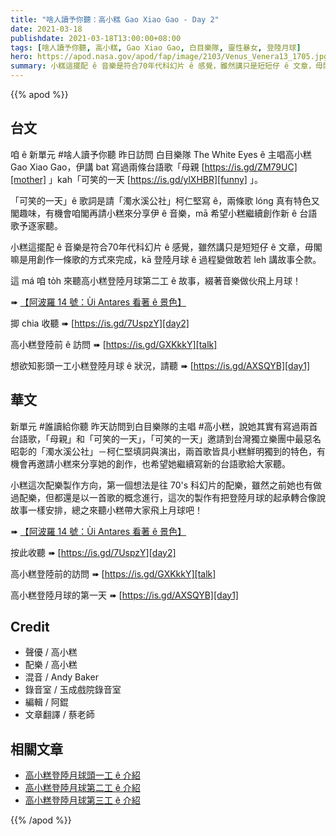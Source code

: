 ```yaml
---
title: "啥人讀予你聽：高小糕 Gao Xiao Gao - Day 2"
date: 2021-03-18
publishdate: 2021-03-18T13:00:00+08:00
tags: [啥人讀予你聽, 高小糕, Gao Xiao Gao, 白目樂隊, 靈性暴女, 登陸月球]
hero: https://apod.nasa.gov/apod/fap/image/2103/Venus_Venera13_1705.jpg
summary: 小糕這擺配 ê 音樂是符合70年代科幻片 ê 感覺，雖然講只是短短仔 ê 文章，毋閣嘛是用創作一條歌的方式來完成，kā 登陸月球 ê 過程變做敢若 leh 講故事仝款。
---
```


{{% apod %}}


## 台文

咱 ê 新單元 #啥人讀予你聽 昨日訪問 白目樂隊 The White Eyes ê 主唱高小糕 Gao Xiao Gao，伊講 bat 寫過兩條台語歌「母親 [https://is.gd/ZM79UC][mother] 」kah「可笑的一天 [https://is.gd/ylXHBR][funny] 」。

「可笑的一天」ê 歌詞是請「濁水溪公社」柯仁堅寫 ê，兩條歌 lóng 真有特色又閣趣味，有機會咱閣再請小糕來分享伊 ê 音樂，mā 希望小糕繼續創作新 ê 台語歌予逐家聽。

小糕這擺配 ê 音樂是符合70年代科幻片 ê 感覺，雖然講只是短短仔 ê 文章，毋閣嘛是用創作一條歌的方式來完成，kā 登陸月球 ê 過程變做敢若 leh 講故事仝款。

這 má 咱 to̍h 來聽高小糕登陸月球第二工 ê 故事，綴著音樂做伙飛上月球！

➠ [【阿波羅 14 號：Ùi Antares 看著 ê 景色】][article2]

揤 chia 收聽 ➠ [https://is.gd/7UspzY][day2]


高小糕登陸前 ê 訪問 ➠ [https://is.gd/GXKkkY][talk]

想欲知影頭一工小糕登陸月球 ê 狀況，請聽 ➠ [https://is.gd/AXSQYB][day1]



## 華文

新單元 #誰讀給你聽 昨天訪問到白目樂隊的主唱 #高小糕，說她其實有寫過兩首台語歌，「母親」和「可笑的一天」，「可笑的一天」邀請到台灣獨立樂團中最惡名昭彰的「濁水溪公社」－柯仁堅填詞與演出，兩首歌皆具小糕鮮明獨到的特色，有機會再邀請小糕來分享她的創作，也希望她繼續寫新的台語歌給大家聽。

小糕這次配樂製作方向，第一個想法是往 70's 科幻片的配樂，雖然之前她也有做過配樂，但都還是以一首歌的概念進行，這次的製作有把登陸月球的起承轉合像說故事一樣安排，總之來聽小糕帶大家飛上月球吧！

➠ [【阿波羅 14 號：Ùi Antares 看著 ê 景色】][article2]

按此收聽 ➠ [https://is.gd/7UspzY][day2]

高小糕登陸前的訪問 ➠ [https://is.gd/GXKkkY][talk]

高小糕登陸月球的第一天 ➠ [https://is.gd/AXSQYB][day1]


## Credit

- 聲優 / 高小糕
- 配樂 / 高小糕
- 混音 / Andy Baker
- 錄音室 / 玉成戲院錄音室
- 編輯 / 阿錕
- 文章翻譯 / 蔡老師

## 相關文章

- [高小糕登陸月球頭一工 ê 介紹][intro1]
- [高小糕登陸月球第二工 ê 介紹][intro2]
- [高小糕登陸月球第三工 ê 介紹][intro3]



{{% /apod %}}

[talk]: https://is.gd/GXKkkY
[day1]: https://is.gd/AXSQYB
[article1]: https://apod.tw/daily/20210203/
[day2]: https://is.gd/7UspzY
[article2]: https://apod.tw/daily/20210204/
[mother]: https://is.gd/ZM79UC
[funny]: https://is.gd/ylXHBR
[intro1]: https://apod.tw/bonus/gaoxiaogao-day1/
[intro2]: https://apod.tw/bonus/gaoxiaogao-day2/
[intro3]: https://apod.tw/bonus/gaoxiaogao-day3/
